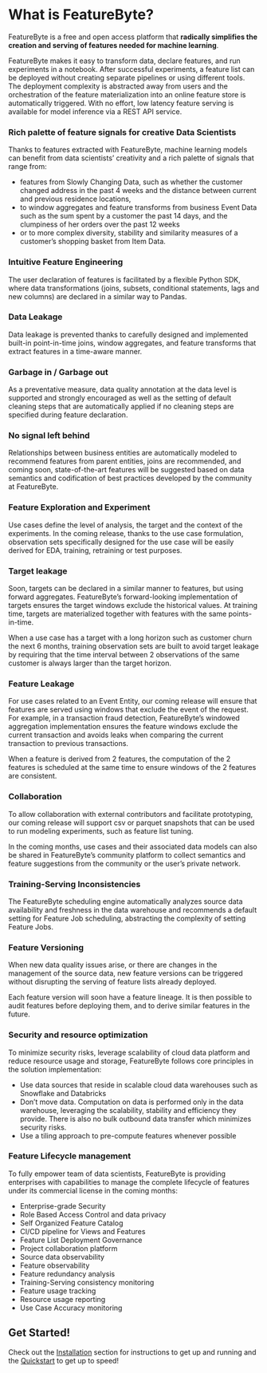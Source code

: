 # What is FeatureByte?

FeatureByte is a free and open access platform that **radically simplifies the creation and serving of features needed for machine learning**.

FeatureByte makes it easy to transform data, declare features, and run experiments in a notebook. After successful experiments, a feature list can be deployed without creating separate pipelines or using different tools. The deployment complexity is abstracted away from users and the orchestration of the feature materialization into an online feature store is automatically triggered. With no effort, low latency feature serving is available for model inference via a REST API service.

### Rich palette of feature signals for creative Data Scientists
Thanks to features extracted with FeatureByte, machine learning models can benefit from data scientists’ creativity and a rich palette of signals that range from:

* features from Slowly Changing Data, such as whether the customer changed address in the past 4 weeks and the distance between current and previous residence locations,
* to window aggregates and feature transforms from business Event Data such as the sum spent by a customer the past 14 days, and the clumpiness of her orders over the past 12 weeks
* or to more complex diversity, stability and similarity measures of a customer’s shopping basket from Item Data.

### Intuitive Feature Engineering
The user declaration of features is facilitated by a flexible Python SDK, where data transformations (joins, subsets, conditional statements, lags and new columns) are declared in a similar way to Pandas.

### Data Leakage
Data leakage is prevented thanks to carefully designed and implemented built-in point-in-time joins, window aggregates, and feature transforms that extract features in a time-aware manner.

### Garbage in / Garbage out
As a preventative measure, data quality annotation at the data level is supported and strongly encouraged as well as the setting of default cleaning steps that are automatically applied if no cleaning steps are specified during feature declaration.

### No signal left behind
Relationships between business entities are automatically modeled to recommend features from parent entities, joins are recommended, and coming soon, state-of-the-art features will be  suggested based on data semantics and codification of best practices developed by the community at FeatureByte.

### Feature Exploration and Experiment
Use cases define the level of analysis, the target and the context of the experiments. In the coming release, thanks to the use case formulation, observation sets specifically designed for the use case will be easily derived for EDA, training, retraining or test purposes.

### Target leakage
Soon, targets can be declared in a similar manner to features, but using forward aggregates.  FeatureByte’s forward-looking implementation of targets ensures the target windows exclude the historical values. At training time, targets are materialized together with features with the same points-in-time.

When a use case has a target with a long horizon such as customer churn the next 6 months, training observation sets are built to avoid target leakage by requiring that the time interval between 2 observations of the same customer is always larger than the target horizon.

### Feature Leakage
For use cases related to an Event Entity, our coming release will ensure that features are served using windows that exclude the event of the request. For example, in a transaction fraud detection, FeatureByte’s windowed aggregation implementation ensures the feature windows exclude the current transaction and avoids leaks when comparing the current transaction to previous transactions.

When a feature is derived from 2 features, the computation of the 2 features is scheduled at the same time to ensure windows of the 2 features are consistent.

### Collaboration
To allow collaboration with external contributors and facilitate prototyping, our coming release will support csv or parquet snapshots that can be used to run modeling experiments, such as feature list tuning.

In the coming months, use cases and their associated data models can also be shared in FeatureByte’s community platform to collect semantics and feature suggestions from the community or the user’s private network.

### Training-Serving Inconsistencies
The FeatureByte scheduling engine automatically analyzes source data availability and freshness in the data warehouse and recommends a default setting for Feature Job scheduling, abstracting the complexity of setting Feature Jobs.

### Feature Versioning
When new data quality issues arise, or there are changes in the management of the source data, new feature versions can be triggered without disrupting the serving of feature lists already deployed.

Each feature version will soon have a feature lineage. It is then possible to audit features before deploying them, and to derive similar features in the future.

### Security and resource optimization
To minimize security risks, leverage scalability of cloud data platform and reduce resource usage and storage, FeatureByte follows core principles in the solution implementation:

* Use data sources that reside in scalable cloud data warehouses such as Snowflake and Databricks
* Don’t move data. Computation on data is performed only in the data warehouse, leveraging the scalability, stability and efficiency they provide. There is also no bulk outbound data transfer which minimizes security risks.
* Use a tiling approach to pre-compute features whenever possible

### Feature Lifecycle management
To fully empower team of data scientists, FeatureByte is providing enterprises with capabilities to manage the complete lifecycle of features under its commercial license in the coming months:

* Enterprise-grade Security
* Role Based Access Control and data privacy
* Self Organized Feature Catalog
* CI/CD pipeline for Views and Features
* Feature List Deployment Governance
* Project collaboration platform
* Source data observability
* Feature observability
* Feature redundancy analysis
* Training-Serving consistency monitoring
* Feature usage tracking
* Resource usage reporting
* Use Case Accuracy monitoring


## Get Started!
Check out the [Installation](../get_started/installation.md) section for instructions to get up and running and the [Quickstart](../get_started/quickstart.md) to get up to speed!
